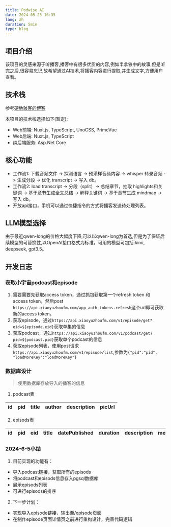 ```yaml
---
title: Podwise AI
date: 2024-05-25 16:35
lang: zh
duration: 5min
type: blog
---
```


## 项目介绍

该项目的灵感来源于听播客,播客中有很多优质的内容,例如半拿铁中的故事,但是听完之后,很容易忘记,故希望通过AI技术,将播客内容进行提取,并生成文字,方便用户查看。

## 技术栈

参考[硬地骇客的博客](https://book.hardhacker.com/build/buildstack)

本项目的技术栈选择如下(暂定):

- Web前端: Nuxt.js, TypeScript, UnoCSS, PrimeVue
- Web后端: Nuxt.js, TypeScript
- 纯后端服务: Asp.Net Core

## 核心功能

- 工作流1: 下载音频文件 -> 探测语言 -> 预采样音频内容 -> whisper 转录音频 -> 生成分段 -> 优化 transcript -> 写入 db。
- 工作流2: load transcript -> 分段（split）-> 总结章节，抽取 highlights和关键词 -> 基于章节生成全文总结 -> 解释关键词 -> 基于章节生成 mindmap -> 写入 db。
- 开放api接口，手机可以通过快捷指令的方式将播客发送待处理列表。

## LLM模型选择

由于最近qwen-long的价格大幅度下降,可以以qwen-long为首选,但是为了保证后续模型的可替换性,以OpenAI接口格式为标准。可用的模型可包括:kimi, deepseek, gpt3.5。

## 开发日志

### 获取小宇宙podcast和episode

1. 需要需要先获取access token，通过抓包获取第一个refresh token 和 access token，然后post `https://api.xiaoyuzhoufm.com/app_auth_tokens.refresh`这个url即可获取新的access token。
2. 获取episode，通过`https://api.xiaoyuzhoufm.com/v1/episode/get?eid=${episode.eid}`获取单集的信息
3. 获取podcast，通过`https://api.xiaoyuzhoufm.com/v1/podcast/get?pid=${podcast.pid}`获取单个podcast的信息
4. 获取episode列表，使用post请求`https://api.xiaoyuzhoufm.com/v1/episode/list`,参数为`{"pid":"pid", "loadMoreKey":"loadMoreKey"}`

### 数据库设计

> 使用数据库存放导入的播客的信息

1. podcast表

| id  | pid | title | author | description | picUrl |
| --- | --- | ----- | ------ | ----------- | ------ |

2. episods表

| id  | pid | eid | title | datePublished | duration | description | mediaUrl | picUrl |
| --- | --- | --- | ----- | ------------- | -------- | ----------- | -------- | ------ |

### 2024-6-5小结

1. 目前实现的功能有：

- 导入podcast链接，获取所有的episods
- 将podcast和episods信息存入pgsql数据库
- 展示episods列表
- 可进行episods的排序

2. 下一步计划：

- 实现导入episode链接，输出至/episode页面
- 在制作episode页面详情页之前进行重构设计，完善代码逻辑
